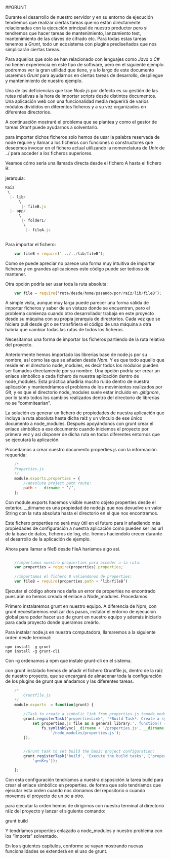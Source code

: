 ##GRUNT

Durante el desarrollo de nuestro servidor y en su entorno de ejecución tendremos que realizar ciertas tareas que no están directamente relacionadas con la ejecución principal de nuestro productor pero si tendremos que hacer tareas de mantenimiento, lanzamiento test, mantenimiento de las claves de cifrado etc. Para todas estas tareas tenemos a *Grunt*, todo un ecosistema con plugins prediseñados que nos simplicarán ciertas tareas. 

Para aquellos que solo se han relacionado con lenguajes como *Java* o *C#* no tienen experiencia en este tipo de software, pero en el siguiente ejemplo podremos ver la gran utilidad que tiene, y a lo largo de este documento usaremos *Grunt* para ayudarnos en ciertas tareas de desarrollo, despliegue y mantenimiento de nuestro ejemplo.

Una de las deficiencias que trae *Node.js* por defecto es su gestión de las rutas relativas a la hora de importar scripts desde distintos documentos. Una aplicación web con una funcionalidad media requerirá de varios módulos divididos en diferentes ficheros y a su vez organizados en diferentes directorios. 

A continuación mostraré el problema que se plantea y como el gestor de tareas *Grunt* puede ayudarnos a solventarlo.

para importar dichos ficheros solo hemos de usar la palabra reservada de node require y llamar a los ficheros con funciones o constructores que deseemos invocar en el fichero actual utilizando la nomenclatura de *Unix* de ../ para acceder a los ficheros superiores.

Veamos cómo sería una llamada directa desde el fichero A hasta el fichero B:

jerarquía:
```javascript
Raíz
 \
  |- lib/
      \
       |- fileB.js
  |- app/
      \
       |- folder1/
		\
		 |- fileA.js
 
```
Para importar el fichero:

```javascript
    var fileB = require(‘ ../../lib/fileB’);
```

Como se puede apreciar no parece una forma muy intuitiva de importar ficheros y en grandes aplicaciones este código puede ser tedioso de mantener.

Otra opción podría ser usar toda la ruta absoluta:

```javascript
    var file = require(‘ruta/desde/home/pasando/por/raíz/lib/fileB’);

```

A simple vista, aunque muy larga puede parecer una forma válida de importar ficheros y saber de un vistazo donde se encuentran, pero el problema comienza cuando otro desarrollador trabaja en este proyecto desde su máquina con su propia jerarquía de directorios. Cada vez que se hiciera pull desde git o se transfiriera el código de una máquina a otra habría que cambiar todas las rutas de todos los ficheros.

Necesitamos una forma de importar los ficheros partiendo de la ruta relativa del proyecto. 

Anteriormente hemos importado las librerías base de node.js por su nombre, así como las que se añaden desde *Npm*. Y es que todo aquello que reside en el directorio node_modules,  es decir todos los módulos pueden ser llamados directamente por su nombre. Una opción podría ser crear un enlace simbólico a cada fichero de nuestra aplicación dentro de  node_modules. Esta práctica añadiría mucho ruido dentro de nuestra aplicación y mantendríamos el problema de los movimientos realizados por *Git*, y es que el directorio node_modules  suele estar incluido en *.gitignore*, por lo tanto todos los cambios realizados dentro del directorio de librerías no se “commitearían”.

La solución es generar un fichero de propiedades de nuestra aplicación que incluya la ruta absoluta hasta dicha raiź y un vínculo de ese único documento a node_modules. Después apoyándonos con grunt crear el enlace simbólico a ese documento cuando iniciemos el proyecto por primera vez y así disponer de dicha ruta en todos diferentes entornos que se ejecutará la aplicación.


Procedamos a crear nuestro documento properties.js con la información requerida:

```javascript
    /*	
    Properties.js
	*/
	module.exports.properties = {
		//absolute project path route:
		path : __dirname + ‘/’,
	};
```

Con module.exports hacemos visible nuestro objeto properties desde el exterior.
__dirname es una propiedad de node.js que nos devuelve un valor String con la ruta absoluta hasta el directorio en el que nos encontramos.

Este fichero properties no será muy útil en el futuro para ir añadiendo más propiedades de configuración a nuestra aplicación como pueden ser las url de la base de datos, ficheros de log, etc. Iremos haciendolo crecer durante el desarrollo de la aplicación de ejemplo.

Ahora para llamar a fileB desde fileA haríamos algo así.


```javascript

	//importamos nuestro propierties para acceder a la ruta:
	var properties = require(properties).properties;
	
	//importamos el fichero B valiendonos de properties:
	var fileB = require(properties.path + ‘lib/fileB’)

```

Ejecutar el código ahora nos daŕia un error de properties no encontrado pues aún no hemos creado el enlace a Node_modules. Procedamos.

Primero instalaremos grunt en nuestro equipo. A diferencia de Npm, con grunt necesitaremos realizar dos pasos, instalar el entorno de ejecución global para poder hacer uso de grunt en nuestro equipo y además iniciarlo para cada proyecto donde queramos creárlo.

Para instalar node.js en nuestra computadora, llamaremos a la siguiente orden desde terminal:

    npm install -g grunt	
    npm install -g grunt-cli	

Con -g ordenamos a npm que instale grunt-cli en el sistema.

con grunt instalado hemos de añadir el fichero Gruntfile.js, dentro de la raíz de nuestro proyecto, que se encargará de almacenar toda la configuración de los plugins de grunt que añadamos y las diferentes tareas.
	
```javascript
    /*	
        Gruntfile.js
	*/
	module.exports  = function(grunt) {
		
		//Task to create a simbolic link from properties.js tonode_modules:	
		grunt.registerTask('propertiesLink', '*Build Task*. Create a symbolic link to 
            set properties.js file as a general library.', function() {
  				fs.symlinkSync(__dirname + '/properties.js', __dirname +  
                    '/node_modules/properties.js');
		});

		
		//Grunt task to set build the basic project configuration:
		grunt.registerTask('build', 'Execute the build tasks', ['propertiesLink', 
            'genKey']);

	};

```
	
Con esta configuración tendríamos a nuestra disposición la tarea build para crear el enlace simbólico en properties. de forma que solo tendríamos que ejecutar esta orden cuando nos clonamos del repositorio o cuando movemos el proyecto de un pc a otro.

para ejecutar la orden hemos de dirigirnos con nuestra terminal al directorio ráiz del proyecto y lanzar el siguiente comando:

grunt build 
  
Y tendríamos properties enlazado a node_modules y nuestro problema con los “imports” solventado.

En los siguientes capítulos, conforme se vayan mostrando nuevas funcionalidades se extenderá en el uso de grunt.
